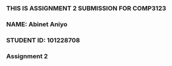 ### THIS IS ASSIGNMENT 2 SUBMISSION FOR COMP3123 
### NAME: Abinet Aniyo
### STUDENT ID: 101228708

### Assignment 2